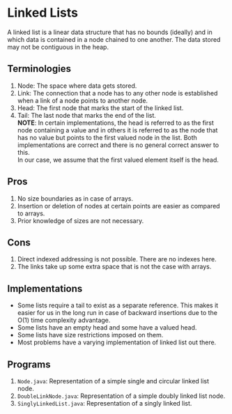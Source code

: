 # Linked Lists

A linked list is a linear data structure that has no bounds (ideally) and in which data is contained in a node chained to one another. The data stored may not be contiguous in the heap.


## Terminologies

1. Node: The space where data gets stored.
1. Link: The connection that a node has to any other node is established when a link of a node points to another node.
1. Head: The first node that marks the start of the linked list.
1. Tail: The last node that marks the end of the list.<br />
**NOTE**: In certain implementations, the head is referred to as the first node containing a value and in others it is referred to as the node that has no value but points to the first valued node in the list. Both implementations are correct and there is no general correct answer to this.<br />
In our case, we assume that the first valued element itself is the head.


## Pros

1. No size boundaries as in case of arrays.
1. Insertion or deletion of nodes at certain points are easier as compared to arrays.
1. Prior knowledge of sizes are not necessary.


## Cons

1. Direct indexed addressing is not possible. There are no indexes here.
1. The links take up some extra space that is not the case with arrays.


## Implementations

- Some lists require a tail to exist as a separate reference. This makes it easier for us in the long run in case of backward insertions due to the O(1) time complexity advantage.
- Some lists have an empty head and some have a valued head.
- Some lists have size restrictions imposed on them.
- Most problems have a varying implementation of linked list out there.


## Programs

1. `Node.java`: Representation of a simple single and circular linked list node.
1. `DoubleLinkNode.java`: Representation of a simple doubly linked list node.
1. `SinglyLinkedList.java`: Representation of a singly linked list.